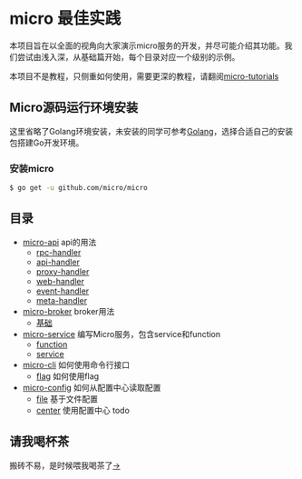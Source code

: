 # micro 最佳实践

本项目旨在以全面的视角向大家演示micro服务的开发，并尽可能介绍其功能。我们尝试由浅入深，从基础篇开始，每个目录对应一个级别的示例。

本项目不是教程，只侧重如何使用，需要更深的教程，请翻阅[micro-tutorials][micro-tutorials]


## Micro源码运行环境安装

这里省略了Golang环境安装，未安装的同学可参考[Golang][golang-cn]，选择合适自己的安装包搭建Go开发环境。

### 安装micro

```bash
$ go get -u github.com/micro/micro
```

## 目录

- [micro-api](./basic-practices/micro-api) api的用法
  - [rpc-handler](./basic-practices/micro-api/rpc)
  - [api-handler](./basic-practices/micro-api/api)
  - [proxy-handler](./basic-practices/micro-api/proxy)
  - [web-handler](./basic-practices/micro-api/web)
  - [event-handler](./basic-practices/micro-api/event)
  - [meta-handler](./basic-practices/micro-api/meta)
- [micro-broker](./basic-practices/micro-broker) broker用法
  - [基础](./basic-practices/micro-broker/basic) 
- [micro-service](./basic-practices/micro-service) 编写Micro服务，包含service和function
  - [function](./basic-practices/micro-service/function)
  - [service](./basic-practices/micro-service/service)
- [micro-cli](./middle-practices/micro-cli) 如何使用命令行接口
  - [flag](./middle-practices/micro-cli/flags) 如何使用flag
- [micro-config](./middle-practices/micro-config) 如何从配置中心读取配置
  - [file](./basic-practices/micro-config) 基于文件配置
  - [center](./middle-practices/micro-config) 使用配置中心 todo

[golang-cn]: https://golang.google.cn/
[micro-tutorials]: https://github.com/micro-in-cn/micro-tutorials

## 请我喝杯茶

搬砖不易，是时候喂我喝茶了[->](https://github.com/printfcoder/nocode#user-content-pay)


